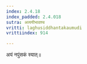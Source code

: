 ```yaml
---
index: 2.4.18
index_padded: 2.4.018
sutra: अव्ययीभावश्च
vritti: laghusiddhantakaumudi
vrittiindex: 914

---
```

अयं नपुंसकं स्यात्॥